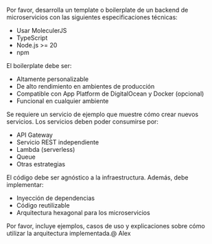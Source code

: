Por favor, desarrolla un template o boilerplate de un backend de microservicios con las siguientes especificaciones técnicas:

- Usar MoleculerJS
- TypeScript
- Node.js >= 20
- npm

El boilerplate debe ser:

- Altamente personalizable
- De alto rendimiento en ambientes de producción
- Compatible con App Platform de DigitalOcean y Docker (opcional)
- Funcional en cualquier ambiente

Se requiere un servicio de ejemplo que muestre cómo crear nuevos servicios. Los servicios deben poder consumirse por:

- API Gateway
- Servicio REST independiente
- Lambda (serverless)
- Queue
- Otras estrategias

El código debe ser agnóstico a la infraestructura. Además, debe implementar:

- Inyección de dependencias
- Código reutilizable
- Arquitectura hexagonal para los microservicios

Por favor, incluye ejemplos, casos de uso y explicaciones sobre cómo utilizar la arquitectura implementada.@ Alex
